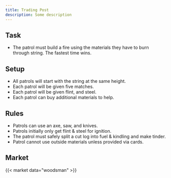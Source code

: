 ```yaml
---
title: Trading Post
description: Some description
---
```


## Task

- The patrol must build a fire using the materials they have to burn through string. The fastest time wins.

## Setup

- All patrols will start with the string at the same height.
- Each patrol will be given five matches.
- Each patrol will be given flint, and steel.
- Each patrol can buy additional materials to help.

## Rules

- Patrols can use an axe, saw, and knives.
- Patrols initially only get flint & steel for ignition.
- The patrol must safely split a cut log into fuel & kindling and make tinder.
- Patrol cannot use outside materials unless provided via cards.

## Market

{{< market data="woodsman" >}}
